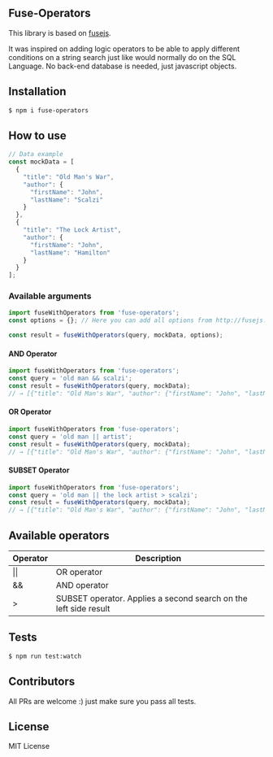 ## Fuse-Operators

This library is based on [fusejs](http://fusejs.io/).

It was inspired on adding logic operators to be able to apply different conditions on a string search just like would normally do on the SQL Language. No back-end database is needed, just javascript objects.

## Installation

```bash
$ npm i fuse-operators
```

## How to use

```javascript
// Data example
const mockData = [
  {
    "title": "Old Man's War",
    "author": {
      "firstName": "John",
      "lastName": "Scalzi"
    }
  },
  {
    "title": "The Lock Artist",
    "author": {
      "firstName": "John",
      "lastName": "Hamilton"
    }
  }
];
```

### Available arguments
```javascript
import fuseWithOperators from 'fuse-operators';
const options = {}; // Here you can add all options from http://fusejs.io/ package

const result = fuseWithOperators(query, mockData, options);
```

#### AND Operator
```javascript
import fuseWithOperators from 'fuse-operators';
const query = 'old man && scalzi';
const result = fuseWithOperators(query, mockData);
// → [{"title": "Old Man's War", "author": {"firstName": "John", "lastName": "Scalzi"}}]
```

#### OR Operator
```javascript
import fuseWithOperators from 'fuse-operators';
const query = 'old man || artist';
const result = fuseWithOperators(query, mockData);
// → [{"title": "Old Man's War", "author": {"firstName": "John", "lastName": "Scalzi"}}, {"title": "The Lock Artist", "author": {"firstName": "John", "lastName": "Hamilton"}}]
```

#### SUBSET Operator
```javascript
import fuseWithOperators from 'fuse-operators';
const query = 'old man || the lock artist > scalzi';
const result = fuseWithOperators(query, mockData);
// → [{"title": "Old Man's War", "author": {"firstName": "John", "lastName": "Scalzi"}}]
```

## Available operators

| Operator | Description |
|--|--|
| \|\| | OR operator |
| && | AND operator |
| > | SUBSET operator. Applies a second search on the left side result |

## Tests

```bash
$ npm run test:watch
```

## Contributors

All PRs are welcome :) just make sure you pass all tests.

## License

MIT License